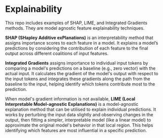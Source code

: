# Explainability

This repo includes examples of SHAP, LIME, and Integrated Gradients methods. They are model agnostic feature explainability techniques.

**SHAP (SHapley Additive exPlanations)** is an interpretability method that assigns importance scores to each feature in a model. It explains a model’s predictions by considering the contribution of each feature to the final output across different coalitions of input features.

**Integrated Gradients** assigns importance to individual input tokens by comparing a model's predictions on a baseline (e.g., zero vector) with the actual input. It calculates the gradient of the model's output with respect to the input tokens and integrates these gradients along the path from the baseline to the input, helping identify which tokens contribute most to the prediction. 

When model's gradient information is not available, **LIME (Local Interpretable Model-agnostic Explanations)** is a model-agnostic explanation method that can be utilised to explain individual predictions. It works by perturbing the input data slightly and observing changes in the output, then fitting a simpler, interpretable model (like a linear model) to approximate the original model's behavior in that local region. This helps identifying which features are most influential in a specific prediction.